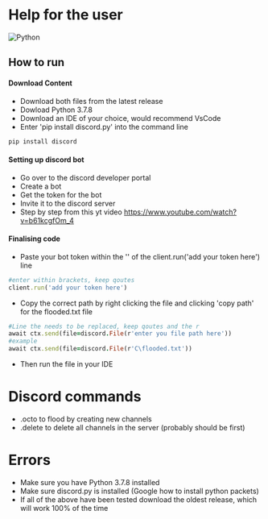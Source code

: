# Help for the user
![Python](https://img.shields.io/badge/python-v3.6+-blue.svg)

## **How to run**

#### **Download Content**
- Download both files from the latest release
- Dowload Python 3.7.8
- Download an IDE of your choice, would recommend VsCode
- Enter 'pip install discord.py' into the command line
```ruby
pip install discord
```

#### **Setting up discord bot**
- Go over to the discord developer portal
- Create a bot
- Get the token for the bot 
- Invite it to the discord server
- Step by step from this yt video
https://www.youtube.com/watch?v=b61kcgfOm_4

#### **Finalising code**
- Paste your bot token within the '' of the client.run('add your token here') line
```ruby
#enter within brackets, keep qoutes
client.run('add your token here')
```
- Copy the correct path by right clicking the file and clicking 'copy path' for the flooded.txt file 
```ruby
#Line the needs to be replaced, keep qoutes and the r
await ctx.send(file=discord.File(r'enter you file path here'))
#example 
await ctx.send(file=discord.File(r'C\flooded.txt'))
```
- Then run the file in your IDE     


# **Discord commands**
- .octo to flood by creating new channels
- .delete to delete all channels in the server (probably should be first)


# **Errors**
- Make sure you have Python 3.7.8 installed
- Make sure discord.py is installed (Google how to install python packets)
- If all of the above have been tested download the oldest release, which will work 100% of the time
